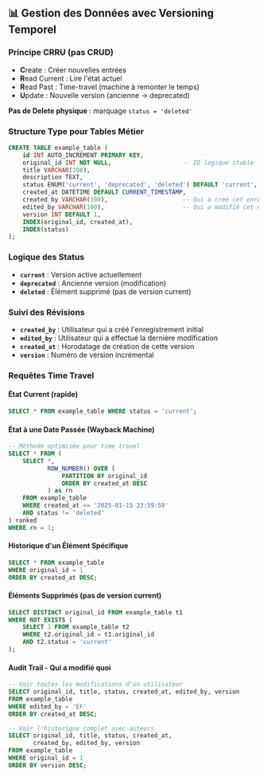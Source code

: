 ## 📊 Gestion des Données avec Versioning Temporel

### Principe CRRU (pas CRUD)
- **C**reate : Créer nouvelles entrées
- **R**ead Current : Lire l'état actuel
- **R**ead Past : Time-travel (machine à remonter le temps)
- **U**pdate : Nouvelle version (ancienne → deprecated)

**Pas de Delete physique** : marquage `status = 'deleted'`

### Structure Type pour Tables Métier
```sql
CREATE TABLE example_table (
    id INT AUTO_INCREMENT PRIMARY KEY,
    original_id INT NOT NULL,                    -- ID logique stable
    title VARCHAR(200),
    description TEXT,
    status ENUM('current', 'deprecated', 'deleted') DEFAULT 'current',
    created_at DATETIME DEFAULT CURRENT_TIMESTAMP,
    created_by VARCHAR(100),                     -- Qui a créé cet enregistrement
    edited_by VARCHAR(100),                      -- Qui a modifié cet enregistrement
    version INT DEFAULT 1,
    INDEX(original_id, created_at),
    INDEX(status)
);
```

### Logique des Status
- **`current`** : Version active actuellement
- **`deprecated`** : Ancienne version (modification)
- **`deleted`** : Élément supprimé (pas de version current)

### Suivi des Révisions
- **`created_by`** : Utilisateur qui a créé l'enregistrement initial
- **`edited_by`** : Utilisateur qui a effectué la dernière modification
- **`created_at`** : Horodatage de création de cette version
- **`version`** : Numéro de version incrémental

### Requêtes Time Travel

#### État Current (rapide)
```sql
SELECT * FROM example_table WHERE status = 'current';
```

#### État à une Date Passée (Wayback Machine)
```sql
-- Méthode optimisée pour time travel
SELECT * FROM (
    SELECT *, 
           ROW_NUMBER() OVER (
               PARTITION BY original_id 
               ORDER BY created_at DESC
           ) as rn
    FROM example_table 
    WHERE created_at <= '2025-01-15 23:59:59'
    AND status != 'deleted'
) ranked 
WHERE rn = 1;
```

#### Historique d'un Élément Spécifique
```sql
SELECT * FROM example_table 
WHERE original_id = 1 
ORDER BY created_at DESC;
```

#### Éléments Supprimés (pas de version current)
```sql
SELECT DISTINCT original_id FROM example_table t1
WHERE NOT EXISTS (
    SELECT 1 FROM example_table t2 
    WHERE t2.original_id = t1.original_id 
    AND t2.status = 'current'
);
```

#### Audit Trail - Qui a modifié quoi
```sql
-- Voir toutes les modifications d'un utilisateur
SELECT original_id, title, status, created_at, edited_by, version
FROM example_table 
WHERE edited_by = 'EF'
ORDER BY created_at DESC;

-- Voir l'historique complet avec auteurs
SELECT original_id, title, status, created_at, 
       created_by, edited_by, version
FROM example_table 
WHERE original_id = 1
ORDER BY version DESC;